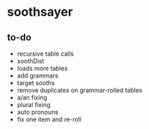 # soothsayer

## to-do

-  recursive table calls
-  soothDist
-  loads more tables
-  add grammars
-  target sooths
-  remove duplicates on grammar-rolled tables
-  a/an fixing
-  plural fixing
-  auto pronouns
-  fix one item and re-roll
